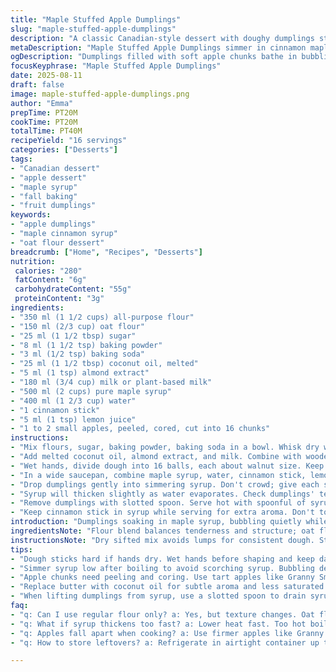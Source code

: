 ```yaml
---
title: "Maple Stuffed Apple Dumplings"
slug: "maple-stuffed-apple-dumplings"
description: "A classic Canadian-style dessert with doughy dumplings stuffed with apple chunks simmered in a bubbling maple cinnamon syrup. Using a blend of flour and oat flour for subtle texture. Baking powder and a bit of baking soda for the fluff. Butter replaced partially with coconut oil for aroma. Vanilla swapped for almond extract for nuttiness. Simmered syrup infused with cinnamon sticks and a dash of lemon juice for brightness. Dumplings soft, slightly chewy, soaking up syrup, apples tender but holding shape. Serve warm, drizzle syrup, vanilla ice cream optional but recommended."
metaDescription: "Maple Stuffed Apple Dumplings simmer in cinnamon maple syrup, tender apples wrapped in chewy dough, softened in warm buttery coconut aroma, ready to serve warm with ice cream."
ogDescription: "Dumplings filled with soft apple chunks bathe in bubbling cinnamon maple syrup. Sweet, tender, chewy texture meets subtle nuttiness, serve hot with optional ice cream."
focusKeyphrase: "Maple Stuffed Apple Dumplings"
date: 2025-08-11
draft: false
image: maple-stuffed-apple-dumplings.png
author: "Emma"
prepTime: PT20M
cookTime: PT20M
totalTime: PT40M
recipeYield: "16 servings"
categories: ["Desserts"]
tags:
- "Canadian dessert"
- "apple dessert"
- "maple syrup"
- "fall baking"
- "fruit dumplings"
keywords:
- "apple dumplings"
- "maple cinnamon syrup"
- "oat flour dessert"
breadcrumb: ["Home", "Recipes", "Desserts"]
nutrition: 
 calories: "280"
 fatContent: "6g"
 carbohydrateContent: "55g"
 proteinContent: "3g"
ingredients:
- "350 ml (1 1/2 cups) all-purpose flour"
- "150 ml (2/3 cup) oat flour"
- "25 ml (1 1/2 tbsp) sugar"
- "8 ml (1 1/2 tsp) baking powder"
- "3 ml (1/2 tsp) baking soda"
- "25 ml (1 1/2 tbsp) coconut oil, melted"
- "5 ml (1 tsp) almond extract"
- "180 ml (3/4 cup) milk or plant-based milk"
- "500 ml (2 cups) pure maple syrup"
- "400 ml (1 2/3 cup) water"
- "1 cinnamon stick"
- "5 ml (1 tsp) lemon juice"
- "1 to 2 small apples, peeled, cored, cut into 16 chunks"
instructions:
- "Mix flours, sugar, baking powder, baking soda in a bowl. Whisk dry well to prevent clumps, else lumps hide in dough."
- "Add melted coconut oil, almond extract, and milk. Combine with wooden spoon until shaggy dough forms. Should be sticky but manageable; too wet? Add flour; too stiff? Splash milk."
- "Wet hands, divide dough into 16 balls, each about walnut size. Keep fingers damp to stop sticking; dough clings like glue. Encase one apple chunk in each ball, seal well so filling doesn't escape during cooking."
- "In a wide saucepan, combine maple syrup, water, cinnamon stick, lemon juice. Bring to a steady boil over medium-high heat; deep amber bubbles mean syrup is lively, aromas floating."
- "Drop dumplings gently into simmering syrup. Don't crowd; give each space to float and plump. Cover, reduce heat to low simmer, let cook about 20 minutes. You want dumplings puffed, syrup gently bubbling; apples soft but not mushy inside."
- "Syrup will thicken slightly as water evaporates. Check dumplings' texture by pressing gently; they're done when springy and light, skins slightly translucent."
- "Remove dumplings with slotted spoon. Serve hot with spoonful of syrup. Vanilla ice cream or a dollop of crème fraîche tames sweetness and adds creaminess."
- "Keep cinnamon stick in syrup while serving for extra aroma. Don't toss it before all dumplings are done; subtle spice lifts flavor."
introduction: "Dumplings soaking in maple syrup, bubbling quietly while apple scent teases from inside. Tried many binds — flour blend gives crumb a bit of chew, oat flour adds rustic touch, no muffin soggy mess here. Adding baking soda alongside powder? Star move — subtle lift without bitterness. Switched vanilla for almond extract; gives nutty fragrance that cuts through sweetness. Simmering syrup with cinnamon stick and lemon juice? Lifts aroma into kitchen dream. Dumplings tender, syrup silky, apple chunks soft enough to melt yet holding shape. Serve steaming hot; ice cream optional but we always add. If syrup gets syrupy too fast, turn heat down. Watch dumplings, not clock. This is the kind of dessert that demands patience and attention but rewards with warmth and comfort."
ingredientsNote: "Flour blend balances tenderness and structure; oat flour brings texture and slight nuttiness, swaps okay like quinoa or spelt but adjust liquid as needed since absorption varies. Sugar scaled down to avoid overly sweet dough since syrup does the sweet work. Coconut oil instead of butter adds subtle fragrance and holds fat content with less saturated impact; can return to butter but watch melts. Almond extract powerful; if unavailable, vanilla extract works fine but flavor profile shifts. Milk can be dairy or plant-based without issue; thicker milks make dough richer but might change hydration slightly. Apples use tart varieties like Granny Smith for balance; sweeter apples may require less sugar in dough overall. Syrup and water ratio keeps sweetness balanced and reduces burning risk; too much syrup thickens too fast and dumplings stick on bottom."
instructionsNote: "Dry sifted mix avoids lumps for consistent dough. Stir carefully but thoroughly; overmix toughens dough but undermixing leaves clumps. Wet hands critical for shaping; dough sticks like glue, patience essential. Encase apples fully to avoid leakage during simmer — dough seals prevent syrup dilution and floppy dumplings. Simmer syrup with cinnamon stick and lemon juice for bright, spicy notes, not just maple sweetness. Watch for bubbled amber syrup not just high heat; too hot boils syrup too fast, dumplings cook unevenly. Dumplings done when gently pressed skin feels springy back but not raw. Removing with slotted spoon avoids syrup loss. Serve immediately as texture changes on cooling; dumplings get soggy and syrup thickens, losing delicate balance."
tips:
- "Dough sticks hard if hands dry. Wet hands before shaping and keep damp. Dough clings like glue. If too wet, add flour slowly; too stiff, splash milk. Texture matters here, chew good if balance right."
- "Simmer syrup low after boiling to avoid scorching syrup. Bubbling deep amber means ready. Cinnamon stick plus lemon juice brightens flavor balance. Don’t rush or turn heat too high or edges burn before inside cooks."
- "Apple chunks need peeling and coring. Use tart apples like Granny Smith to balance sweet maple. Chunk size matters small enough to encase but big enough to feel bite when eating. Big chunks cause uneven cooking."
- "Replace butter with coconut oil for subtle aroma and less saturated fat. Coconut melts faster; mix carefully to avoid greasy spots. Almond extract swaps vanilla’s sweetness—add cautiously; too much overpowers all other flavors."
- "When lifting dumplings from syrup, use a slotted spoon to drain syrup back to pot. Serve immediately to keep skins tender and syrup fluid. Cooling thickens syrup too fast, dumplings get soggy and lose gentle chew."
faq:
- "q: Can I use regular flour only? a: Yes, but texture changes. Oat flour adds subtle nuttiness and chew. Use flour alone, dough might feel tighter. Adjust milk to balance hydration; watch dough stickiness."
- "q: What if syrup thickens too fast? a: Lower heat fast. Too hot boils off water quick. Stir syrup gently, keep heat medium-low after boil. Adding water adjustment helps if syrup burns or sticks to pan bottom."
- "q: Apples fall apart when cooking? a: Use firmer apples like Granny Smith. Smaller chunks cook evenly but avoid overcooking. Dumplings might need less simmer time, check firmness by light press. Avoid mushy mess."
- "q: How to store leftovers? a: Refrigerate in airtight container up to 2 days. Reheat gently in syrup or microwave with splash water. Avoid leave out too long; texture changes, syrup thickens, dumplings get dense over time."

---
```

